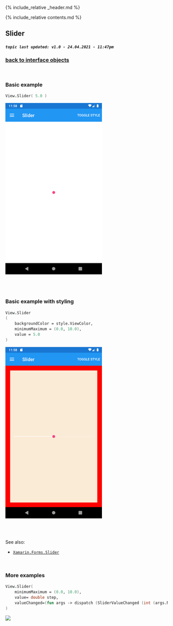{% include_relative _header.md %}

{% include_relative contents.md %}

Slider
--------
##### `topic last updated: v1.0 - 24.04.2021 - 11:47pm`

### [back to interface objects](view-interface-objects.html#interface-objects)

<br />

### Basic example


```fsharp 
View.Slider( 5.0 )
```

<img src="images/view/Slider-adr-basic.png" width="300">

<br /> <br /> 

### Basic example with styling

```fsharp 
View.Slider
(
    backgroundColor = style.ViewColor,
    minimumMaximum = (0.0, 10.0),
    value = 5.0
)
```


<img src="images/view/Slider-adr-styled.png" width="300">

<br /> <br /> 

See also:

* [`Xamarin.Forms.Slider`](https://docs.microsoft.com/en-us/dotnet/api/Xamarin.Forms.Slider)

<br /> 

### More examples

```fsharp
View.Slider(
    minimumMaximum = (0.0, 10.0),
    value= double step,
    valueChanged=(fun args -> dispatch (SliderValueChanged (int (args.NewValue + 0.5))))
)
```

<img src="https://user-images.githubusercontent.com/52166903/60177363-9d737900-9810-11e9-8842-aeb904e7d739.png" width="400">